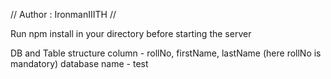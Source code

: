 // Author : IronmanIIITH //


Run npm install in your directory before starting the server

DB and Table structure
column - rollNo, firstName, lastName (here rollNo is mandatory)
database name - test
